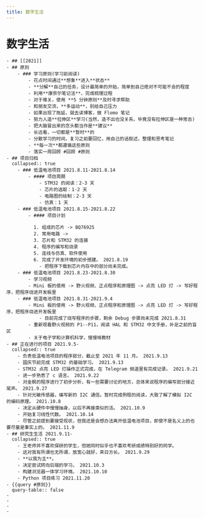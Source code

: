 ```yaml
---
title: 数字生活
---
```


# 数字生活
	- ## [[2021]]
	- ## 原则
		- ### 学习原则(学习前阅读)
			- 花点时间通过**想象**进入**状态**
			- **分解**自己的任务，设计最简单的开始，简单到自己绝对不可能不会的程度
			- 利用**康奈尔笔记法**，完成梳理过程
			- 对于难关，使用 **5 分钟原则**及时寻求帮助
			- 和朋友交流，**多运动**，别给自己压力
			- 如果出现了拖延，就去读博客，做 Flomo 笔记
			- 努力人造**拉伸区**学习(当然，造不出也没关系，毕竟没有拉伸区是一种常态)
			- 把大脑冒出来的念头都当作是**建议**
			- 长远看，一切都是**暂时**的
			- 分散学习的时间，复习之前要回忆，用自己的话叙述，整理和思考笔记
			- **每一次**都遵循这些原则
			- 落实一周回顾 #回顾 #原则
	- ## 项目归档
	  collapsed:: true
		- ### 低温电池项目 2021.8.11-2021.8.14
			- #### 项目周期
				- STM32 的阅读：2-3 天
				- 芯片的选取：1-2 天
				- 电路图的绘制：2-3 天
				- 仿真：1 天
		- ### 低温电池项目 2021.8.15-2021.8.22
			- #### 项目计划
			  
			  1. 组成的芯片 -> BQ76925
			  2. 常用电路 ->
			  3. 芯片和 STM32 的连接
			  4. 程序的编写和烧录
			  5. 连线与仿真、软件使用
			  6. 完成了开发环境的初步搭建。 2021.8.19
				- 把程序下载到芯片内存中的部分尚未完成。
		- ### 低温电池项目 2021.8.23-2021.8.30
			- 学习视频
			- Mini 板的使用 -> 野火视频、正点程序和原理图 -> 点亮 LED 灯 -> 写好程序，把程序烧进开发板里
		- ### 低温电池项目 2021.8.31-2021.9.4
			- Mini 板的使用 -> 野火视频、正点程序和原理图 -> 点亮 LED 灯 -> 写好程序，把程序烧进开发板里
				- 目前完成了烧写程序的步骤，剩余 Debug 步骤尚未完成 2021.8.31
			- 重新观看野火视频的 P1--P11，阅读 HAL 和 STM32 中文手册，补足之前的盲区
			- 关于电子学和计算机科学，慢慢啃教材
	- ## 正在进行的项目 2021.9.5-
	  collapsed:: true
		- 负责低温电池项目的程序部分，截止至 2021 年 11 月。 2021.9.13
		- 国庆节前完成 STM32 的基础学习。 2021.9.13
		- STM32 点亮 LED 灯操作正式完成，在 Telegram 频道里有完成记录。 2021.9.21
		- 进一步熟悉了 c 语言。 2021.9.22
		- 对金枫的程序进行了初步分析，有一些需要讨论的地方，总体来说程序的编写部分接近尾声。 2021.9.27
		- 针对光敏传感器，编写新的 I2C 通信。暂时完成例程的阅读，大致了解了模拟 I2C 的编码原理。 2021.10.8
		- 决定从硬件中慢慢抽身，以后不再接类似的活。 2021.10.9
		- 开始复习线性代数。 2021.10.14
		- 尽管之前提到要接受现状，但我还是会想办法离开低温电池项目，即使不是名义上的也要尽量是事实上的。 2021.11.9
	- ## 研究生生活 2021.9.11-
	  collapsed:: true
		- 王老师并不喜欢保研的学生，但她同时似乎也不喜欢考研成绩特别好的同学。
		- 这对我有所谓也无所谓，放宽心就好，来日方长。 2021.9.29
		- **以我为主**。
		- 决定尝试转向后端的学习。 2021.10.3
		- 构建浏览器一体学习环境。 2021.10.10
		- Python 项目练习 2021.11.20
	- {{query #原则}}
	  query-table:: false
	-
	-
	-
	-